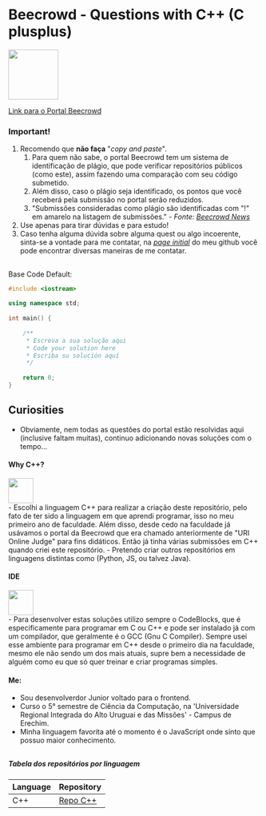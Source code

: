 # Beecrowd - Questions with C++ (C plusplus)</br>
<div>
 <a href="https://www.beecrowd.com.br/judge/"><img src="https://resources.beecrowd.com.br/judge/img/5.0/logo-beecrowd.png?1635097036" height="100"></a>
</div>

[Link para o Portal Beecrowd](https://www.beecrowd.com.br/judge/)

### **Important!**
1. Recomendo que **não faça** "_copy and paste_".
   1. Para quem não sabe, o portal Beecrowd tem um sistema de identificação de plágio, que pode verificar repositórios públicos (como este), assim fazendo uma comparação com seu código submetido.
   1. Além disso, caso o plágio seja identificado, os pontos que você receberá pela submissão no portal serão reduzidos.
   1. "Submissões consideradas como plágio são identificadas com "!" em amarelo na listagem de submissões." - _Fonte: [Beecrowd News](https://www.beecrowd.com.br/judge/pt/news)_
1. Use apenas para tirar dúvidas e para estudo!
1. Caso tenha alguma dúvida sobre alguma quest ou algo incoerente, sinta-se a vontade para me contatar, na [_page initial_](https://github.com/JaissonB) do meu github você pode encontrar diversas maneiras de me contatar.
##

Base Code Default:
```c++
#include <iostream>
 
using namespace std;
 
int main() {
 
    /**
     * Escreva a sua solução aqui
     * Code your solution here
     * Escriba su solución aquí
     */
 
    return 0;
}
```

## Curiosities

- Obviamente, nem todas as questões do portal estão resolvidas aqui (inclusive faltam muitas), continuo adicionando novas soluções com o tempo...

#### Why C++?
<div>
 <a href="https://www.cplusplus.com/"><img src="https://www.alura.com.br/artigos/assets/formacao-linguagem-c-plus-plus/img-01.png" height="50"></a>
</div>
- Escolhi a linguagem C++ para realizar a criação deste repositório, pelo fato de ter sido a linguagem em que aprendi programar, isso no meu primeiro ano de faculdade. Além disso, desde cedo na faculdade já usávamos o portal da Beecrowd que era chamado anteriormente de "URI Online Judge" para fins didáticos. Então já tinha várias submissões em C++ quando criei este repositório.
- Pretendo criar outros repositórios em linguagens distintas como (Python, JS, ou talvez Java).

#### IDE
<div>
 <a href="https://www.codeblocks.org/"><img src="https://ficheiros.com.br/assets/img/icons/apps/128/code-blocks-code-blocks.png" height="50"></a>
</div>
- Para desenvolver estas soluções utilizo sempre o CodeBlocks, que é especificamente para programar em C ou C++ e pode ser instalado já com um compilador, que geralmente é o GCC (Gnu C Compiler). Sempre usei esse ambiente para programar em C++ desde o primeiro dia na faculdade, mesmo ele não sendo um dos mais atuais, supre bem a necessidade de alguém como eu que só quer treinar e criar programas simples.
 
#### Me:
 - Sou desenvolverdor Junior voltado para o frontend.
 - Curso o 5° semestre de Ciência da Computação, na 'Universidade Regional Integrada do Alto Uruguai e das Missões' - Campus de Erechim.
 - Minha linguagem favorita até o momento é o JavaScript onde sinto que possuo maior conhecimento.
 
 ##
 
##### Tabela dos repositórios por linguagem
| Language | Repository |
| ---  | --- |
| C++  | [Repo C++](https://github.com/JaissonB/Beecrowd-Cplusplus) |
